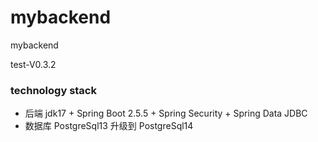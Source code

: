 # mybackend
mybackend

test-V0.3.2
### technology stack
* 后端 jdk17 + Spring Boot 2.5.5 + Spring Security + Spring Data JDBC
* 数据库 PostgreSql13 升级到 PostgreSql14

